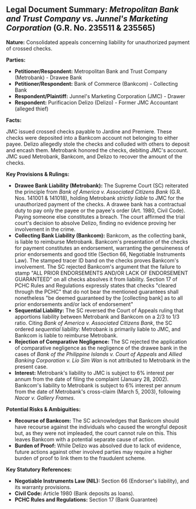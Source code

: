 ## Legal Document Summary: *Metropolitan Bank and Trust Company vs. Junnel's Marketing Corporation* (G.R. No. 235511 & 235565)

**Nature:** Consolidated appeals concerning liability for unauthorized payment of crossed checks.

**Parties:**

*   **Petitioner/Respondent:** Metropolitan Bank and Trust Company (Metrobank) - Drawee Bank
*   **Petitioner/Respondent:** Bank of Commerce (Bankcom) - Collecting Bank
*   **Respondent/Plaintiff:** Junnel's Marketing Corporation (JMC) - Drawer
*   **Respondent:** Purificacion Delizo (Delizo) - Former JMC Accountant (alleged thief)

**Facts:**

JMC issued crossed checks payable to Jardine and Premiere. These checks were deposited into a Bankcom account not belonging to either payee. Delizo allegedly stole the checks and colluded with others to deposit and encash them. Metrobank honored the checks, debiting JMC's account. JMC sued Metrobank, Bankcom, and Delizo to recover the amount of the checks.

**Key Provisions & Rulings:**

*   **Drawee Bank Liability (Metrobank):** The Supreme Court (SC) reiterated the principle from *Bank of America v. Associated Citizens Bank* (G.R. Nos. 141001 & 141018), holding Metrobank *strictly liable* to JMC for the unauthorized payment of the checks.  A drawee bank has a contractual duty to pay only the payee or the payee's order (Art. 1980, Civil Code). Paying someone else constitutes a breach. The court affirmed the trial court's decision to absolve Delizo, finding no evidence proving her involvement in the crime.
*   **Collecting Bank Liability (Bankcom):** Bankcom, as the collecting bank, is liable to reimburse Metrobank. Bankcom's presentation of the checks for payment constitutes an endorsement, warranting the genuineness of prior endorsements and good title (Section 66, Negotiable Instruments Law). The stamped tracer ID band on the checks proves Bankcom's involvement. The SC rejected Bankcom's argument that the failure to stamp "ALL PRIOR ENDORSEMENTS AND/OR LACK OF ENDORSEMENT GUARANTEED" on all checks absolves it from liability. Section 17 of PCHC Rules and Regulations expressly states that checks "cleared through the PCHC" that do not bear the mentioned guarantees shall nonetheless "be deemed guaranteed by the [collecting bank] as to all prior endorsements and/or lack of endorsement"
*   **Sequential Liability:** The SC reversed the Court of Appeals ruling that apportions liability between Metrobank and Bankcom on a 2/3 to 1/3 ratio. Citing *Bank of America v. Associated Citizens Bank*, the SC ordered *sequential* liability: Metrobank is primarily liable to JMC, and Bankcom is liable to reimburse Metrobank.
*   **Rejection of Comparative Negligence:** The SC rejected the application of comparative negligence as the negligence of the drawee bank in the cases of *Bank of the Philippine Islands v. Court of Appeals* and *Allied Banking Corporation v. Lio Sim Wan* is not attributed to Metrobank in the present case.
*   **Interest:** Metrobank's liability to JMC is subject to 6% interest per annum from the date of filing the complaint (January 28, 2002). Bankcom's liability to Metrobank is subject to 6% interest per annum from the date of Metrobank's cross-claim (March 5, 2003), following *Nacar v. Gallery Frames*.

**Potential Risks & Ambiguities:**

*   **Recourse of Bankcom:** The SC acknowledges that Bankcom should have recourse against the individuals who caused the wrongful deposit but, as they were not impleaded, the court cannot rule on this. This leaves Bankcom with a potential separate cause of action.
*   **Burden of Proof:**  While Delizo was absolved due to lack of evidence, future actions against other involved parties may require a higher burden of proof to link them to the fraudulent scheme.

**Key Statutory References:**

*   **Negotiable Instruments Law (NIL):** Section 66 (Endorser's liability), and its warranty provisions.
*   **Civil Code:** Article 1980 (Bank deposits as loans).
*   **PCHC Rules and Regulations:** Section 17 (Bank Guarantee)
